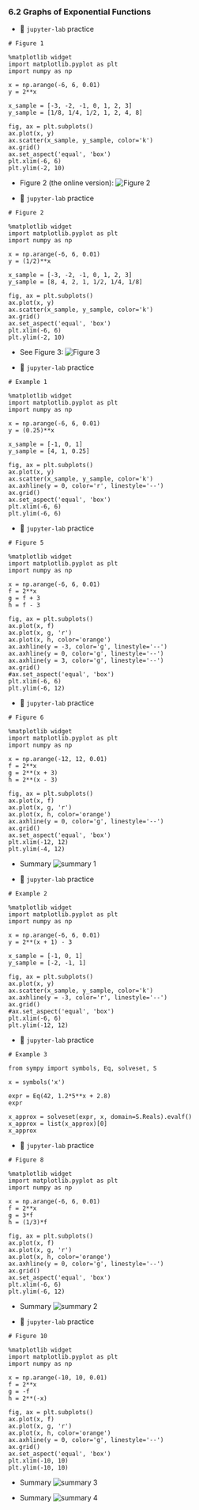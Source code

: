 ### 6.2 Graphs of Exponential Functions

- 🎯 `jupyter-lab` practice


```
# Figure 1

%matplotlib widget
import matplotlib.pyplot as plt
import numpy as np

x = np.arange(-6, 6, 0.01)
y = 2**x

x_sample = [-3, -2, -1, 0, 1, 2, 3]
y_sample = [1/8, 1/4, 1/2, 1, 2, 4, 8]

fig, ax = plt.subplots()
ax.plot(x, y)
ax.scatter(x_sample, y_sample, color='k')
ax.grid()
ax.set_aspect('equal', 'box')
plt.xlim(-6, 6)
plt.ylim(-2, 10)
```

- Figure 2 (the online version): ![Figure 2](./ch06-02-fig2.png)



- 🎯 `jupyter-lab` practice


```
# Figure 2

%matplotlib widget
import matplotlib.pyplot as plt
import numpy as np

x = np.arange(-6, 6, 0.01)
y = (1/2)**x

x_sample = [-3, -2, -1, 0, 1, 2, 3]
y_sample = [8, 4, 2, 1, 1/2, 1/4, 1/8]

fig, ax = plt.subplots()
ax.plot(x, y)
ax.scatter(x_sample, y_sample, color='k')
ax.grid()
ax.set_aspect('equal', 'box')
plt.xlim(-6, 6)
plt.ylim(-2, 10)
```

- See Figure 3: ![Figure 3](./ch06-02-fig3.png)

- 🎯 `jupyter-lab` practice


```
# Example 1

%matplotlib widget
import matplotlib.pyplot as plt
import numpy as np

x = np.arange(-6, 6, 0.01)
y = (0.25)**x

x_sample = [-1, 0, 1]
y_sample = [4, 1, 0.25]

fig, ax = plt.subplots()
ax.plot(x, y)
ax.scatter(x_sample, y_sample, color='k')
ax.axhline(y = 0, color='r', linestyle='--')
ax.grid()
ax.set_aspect('equal', 'box')
plt.xlim(-6, 6)
plt.ylim(-6, 6)
```


- 🎯 `jupyter-lab` practice

```
# Figure 5

%matplotlib widget
import matplotlib.pyplot as plt
import numpy as np

x = np.arange(-6, 6, 0.01)
f = 2**x
g = f + 3
h = f - 3

fig, ax = plt.subplots()
ax.plot(x, f)
ax.plot(x, g, 'r')
ax.plot(x, h, color='orange')
ax.axhline(y = -3, color='g', linestyle='--')
ax.axhline(y = 0, color='g', linestyle='--')
ax.axhline(y = 3, color='g', linestyle='--')
ax.grid()
#ax.set_aspect('equal', 'box')
plt.xlim(-6, 6)
plt.ylim(-6, 12)
```

- 🎯 `jupyter-lab` practice

```
# Figure 6

%matplotlib widget
import matplotlib.pyplot as plt
import numpy as np

x = np.arange(-12, 12, 0.01)
f = 2**x
g = 2**(x + 3)
h = 2**(x - 3)

fig, ax = plt.subplots()
ax.plot(x, f)
ax.plot(x, g, 'r')
ax.plot(x, h, color='orange')
ax.axhline(y = 0, color='g', linestyle='--')
ax.grid()
ax.set_aspect('equal', 'box')
plt.xlim(-12, 12)
plt.ylim(-4, 12)
```

- Summary ![summary 1](./ch06-02-sum1.png)



- 🎯 `jupyter-lab` practice


```
# Example 2

%matplotlib widget
import matplotlib.pyplot as plt
import numpy as np

x = np.arange(-6, 6, 0.01)
y = 2**(x + 1) - 3

x_sample = [-1, 0, 1]
y_sample = [-2, -1, 1]

fig, ax = plt.subplots()
ax.plot(x, y)
ax.scatter(x_sample, y_sample, color='k')
ax.axhline(y = -3, color='r', linestyle='--')
ax.grid()
#ax.set_aspect('equal', 'box')
plt.xlim(-6, 6)
plt.ylim(-12, 12)
```

- 🎯 `jupyter-lab` practice

```
# Example 3

from sympy import symbols, Eq, solveset, S

x = symbols('x')

expr = Eq(42, 1.2*5**x + 2.8)
expr

x_approx = solveset(expr, x, domain=S.Reals).evalf()
x_approx = list(x_approx)[0]
x_approx
```


- 🎯 `jupyter-lab` practice

```
# Figure 8

%matplotlib widget
import matplotlib.pyplot as plt
import numpy as np

x = np.arange(-6, 6, 0.01)
f = 2**x
g = 3*f
h = (1/3)*f

fig, ax = plt.subplots()
ax.plot(x, f)
ax.plot(x, g, 'r')
ax.plot(x, h, color='orange')
ax.axhline(y = 0, color='g', linestyle='--')
ax.grid()
ax.set_aspect('equal', 'box')
plt.xlim(-6, 6)
plt.ylim(-6, 12)
```


- Summary ![summary 2](./ch06-02-sum2.png)



- 🎯 `jupyter-lab` practice

```
# Figure 10

%matplotlib widget
import matplotlib.pyplot as plt
import numpy as np

x = np.arange(-10, 10, 0.01)
f = 2**x
g = -f
h = 2**(-x)

fig, ax = plt.subplots()
ax.plot(x, f)
ax.plot(x, g, 'r')
ax.plot(x, h, color='orange')
ax.axhline(y = 0, color='g', linestyle='--')
ax.grid()
ax.set_aspect('equal', 'box')
plt.xlim(-10, 10)
plt.ylim(-10, 10)
```


- Summary ![summary 3](./ch06-02-sum3.png)

- Summary ![summary 4](./ch06-02-sum4.png)

